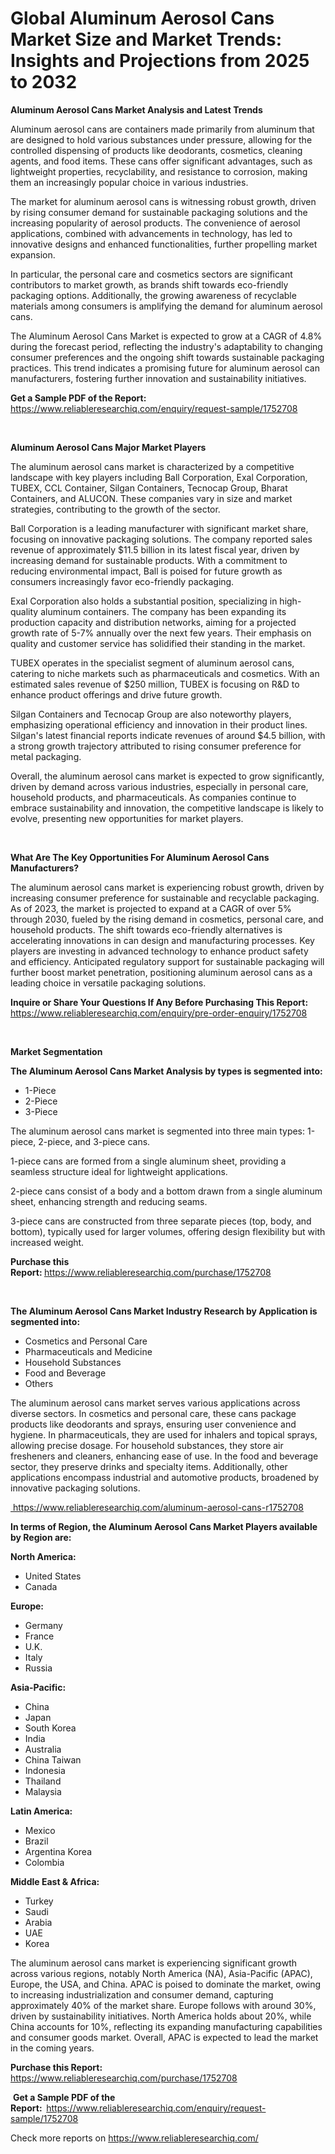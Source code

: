 <p><h1>Global Aluminum Aerosol Cans Market Size and Market Trends: Insights and Projections from 2025 to 2032</h1></p><p><strong>Aluminum Aerosol Cans Market Analysis and Latest Trends</strong></p>
<p><p>Aluminum aerosol cans are containers made primarily from aluminum that are designed to hold various substances under pressure, allowing for the controlled dispensing of products like deodorants, cosmetics, cleaning agents, and food items. These cans offer significant advantages, such as lightweight properties, recyclability, and resistance to corrosion, making them an increasingly popular choice in various industries.</p><p>The market for aluminum aerosol cans is witnessing robust growth, driven by rising consumer demand for sustainable packaging solutions and the increasing popularity of aerosol products. The convenience of aerosol applications, combined with advancements in technology, has led to innovative designs and enhanced functionalities, further propelling market expansion. </p><p>In particular, the personal care and cosmetics sectors are significant contributors to market growth, as brands shift towards eco-friendly packaging options. Additionally, the growing awareness of recyclable materials among consumers is amplifying the demand for aluminum aerosol cans.</p><p>The Aluminum Aerosol Cans Market is expected to grow at a CAGR of 4.8% during the forecast period, reflecting the industry's adaptability to changing consumer preferences and the ongoing shift towards sustainable packaging practices. This trend indicates a promising future for aluminum aerosol can manufacturers, fostering further innovation and sustainability initiatives.</p></p>
<p><strong>Get a Sample PDF of the Report:&nbsp;</strong> <a href="https://www.reliableresearchiq.com/enquiry/request-sample/1752708?utm_campaign=2780&utm_medium=2&utm_source=Github&utm_content=ia&utm_term=06032025&utm_id=aluminum-aerosol-cans">https://www.reliableresearchiq.com/enquiry/request-sample/1752708</a></p>
<p>&nbsp;</p>
<p><strong>Aluminum Aerosol Cans Major Market Players</strong></p>
<p><p>The aluminum aerosol cans market is characterized by a competitive landscape with key players including Ball Corporation, Exal Corporation, TUBEX, CCL Container, Silgan Containers, Tecnocap Group, Bharat Containers, and ALUCON. These companies vary in size and market strategies, contributing to the growth of the sector.</p><p>Ball Corporation is a leading manufacturer with significant market share, focusing on innovative packaging solutions. The company reported sales revenue of approximately $11.5 billion in its latest fiscal year, driven by increasing demand for sustainable products. With a commitment to reducing environmental impact, Ball is poised for future growth as consumers increasingly favor eco-friendly packaging.</p><p>Exal Corporation also holds a substantial position, specializing in high-quality aluminum containers. The company has been expanding its production capacity and distribution networks, aiming for a projected growth rate of 5-7% annually over the next few years. Their emphasis on quality and customer service has solidified their standing in the market.</p><p>TUBEX operates in the specialist segment of aluminum aerosol cans, catering to niche markets such as pharmaceuticals and cosmetics. With an estimated sales revenue of $250 million, TUBEX is focusing on R&D to enhance product offerings and drive future growth.</p><p>Silgan Containers and Tecnocap Group are also noteworthy players, emphasizing operational efficiency and innovation in their product lines. Silgan's latest financial reports indicate revenues of around $4.5 billion, with a strong growth trajectory attributed to rising consumer preference for metal packaging.</p><p>Overall, the aluminum aerosol cans market is expected to grow significantly, driven by demand across various industries, especially in personal care, household products, and pharmaceuticals. As companies continue to embrace sustainability and innovation, the competitive landscape is likely to evolve, presenting new opportunities for market players.</p></p>
<p>&nbsp;</p>
<p><strong>What Are The Key Opportunities For Aluminum Aerosol Cans Manufacturers?</strong></p>
<p><p>The aluminum aerosol cans market is experiencing robust growth, driven by increasing consumer preference for sustainable and recyclable packaging. As of 2023, the market is projected to expand at a CAGR of over 5% through 2030, fueled by the rising demand in cosmetics, personal care, and household products. The shift towards eco-friendly alternatives is accelerating innovations in can design and manufacturing processes. Key players are investing in advanced technology to enhance product safety and efficiency. Anticipated regulatory support for sustainable packaging will further boost market penetration, positioning aluminum aerosol cans as a leading choice in versatile packaging solutions.</p></p>
<p><strong>Inquire or Share Your Questions If Any Before Purchasing This Report:</strong> <a href="https://www.reliableresearchiq.com/enquiry/pre-order-enquiry/1752708?utm_campaign=2780&utm_medium=2&utm_source=Github&utm_content=ia&utm_term=06032025&utm_id=aluminum-aerosol-cans">https://www.reliableresearchiq.com/enquiry/pre-order-enquiry/1752708</a></p>
<p>&nbsp;</p>
<p><strong>Market Segmentation</strong></p>
<p><strong>The Aluminum Aerosol Cans Market Analysis by types is segmented into:</strong></p>
<p><ul><li>1-Piece</li><li>2-Piece</li><li>3-Piece</li></ul></p>
<p><p>The aluminum aerosol cans market is segmented into three main types: 1-piece, 2-piece, and 3-piece cans. </p><p>1-piece cans are formed from a single aluminum sheet, providing a seamless structure ideal for lightweight applications. </p><p>2-piece cans consist of a body and a bottom drawn from a single aluminum sheet, enhancing strength and reducing seams. </p><p>3-piece cans are constructed from three separate pieces (top, body, and bottom), typically used for larger volumes, offering design flexibility but with increased weight.</p></p>
<p><strong>Purchase this Report:&nbsp;</strong><a href="https://www.reliableresearchiq.com/purchase/1752708?utm_campaign=2780&utm_medium=2&utm_source=Github&utm_content=ia&utm_term=06032025&utm_id=aluminum-aerosol-cans">https://www.reliableresearchiq.com/purchase/1752708</a></p>
<p>&nbsp;</p>
<p><strong>The Aluminum Aerosol Cans Market Industry Research by Application is segmented into:</strong></p>
<p><ul><li>Cosmetics and Personal Care</li><li>Pharmaceuticals and Medicine</li><li>Household Substances</li><li>Food and Beverage</li><li>Others</li></ul></p>
<p><p>The aluminum aerosol cans market serves various applications across diverse sectors. In cosmetics and personal care, these cans package products like deodorants and sprays, ensuring user convenience and hygiene. In pharmaceuticals, they are used for inhalers and topical sprays, allowing precise dosage. For household substances, they store air fresheners and cleaners, enhancing ease of use. In the food and beverage sector, they preserve drinks and specialty items. Additionally, other applications encompass industrial and automotive products, broadened by innovative packaging solutions.</p></p>
<p><a href="https://www.reliableresearchiq.com/aluminum-aerosol-cans-r1752708?utm_campaign=2780&utm_medium=2&utm_source=Github&utm_content=ia&utm_term=06032025&utm_id=aluminum-aerosol-cans">&nbsp;https://www.reliableresearchiq.com/aluminum-aerosol-cans-r1752708</a></p>
<p><strong>In terms of Region, the Aluminum Aerosol Cans Market Players available by Region are:</strong></p>
<p>
    <p> <strong> North America: </strong>
        <ul>
            <li>United States</li>
            <li>Canada</li>
        </ul>
        </p> 
    <p> <strong> Europe: </strong>
        <ul>
            <li>Germany</li>
            <li>France</li>
            <li>U.K.</li>
            <li>Italy</li>
            <li>Russia</li>
        </ul>
        </p> 
    <p> <strong> Asia-Pacific: </strong>
        <ul>
            <li>China</li>
            <li>Japan</li>
            <li>South Korea</li>
            <li>India</li>
            <li>Australia</li>
            <li>China Taiwan</li>
            <li>Indonesia</li>
            <li>Thailand</li>
            <li>Malaysia</li>
        </ul>
        </p> 
    <p> <strong> Latin America: </strong>
        <ul>
            <li>Mexico</li>
            <li>Brazil</li>
            <li>Argentina Korea</li>
            <li>Colombia</li>
        </ul>
        </p> 
    <p> <strong> Middle East & Africa: </strong>
        <ul>
            <li>Turkey</li>
            <li>Saudi</li>
            <li>Arabia</li>
            <li>UAE</li>
            <li>Korea</li>
        </ul>
    </p>
    </p>
<p><p>The aluminum aerosol cans market is experiencing significant growth across various regions, notably North America (NA), Asia-Pacific (APAC), Europe, the USA, and China. APAC is poised to dominate the market, owing to increasing industrialization and consumer demand, capturing approximately 40% of the market share. Europe follows with around 30%, driven by sustainability initiatives. North America holds about 20%, while China accounts for 10%, reflecting its expanding manufacturing capabilities and consumer goods market. Overall, APAC is expected to lead the market in the coming years.</p></p>
<p><strong>Purchase this Report: </strong><a href="https://www.reliableresearchiq.com/purchase/1752708?utm_campaign=2780&utm_medium=2&utm_source=Github&utm_content=ia&utm_term=06032025&utm_id=aluminum-aerosol-cans">https://www.reliableresearchiq.com/purchase/1752708</a></p>
<p>&nbsp;<strong>Get a Sample PDF of the Report:&nbsp;&nbsp;</strong><a href="https://www.reliableresearchiq.com/enquiry/request-sample/1752708?utm_campaign=2780&utm_medium=2&utm_source=Github&utm_content=ia&utm_term=06032025&utm_id=aluminum-aerosol-cans">https://www.reliableresearchiq.com/enquiry/request-sample/1752708</a></p>
<p><strong></strong></p>
<p>Check more reports on <a href="https://www.reliableresearchiq.com/?utm_campaign=2780&utm_medium=2&utm_source=Github&utm_content=ia&utm_term=06032025&utm_id=aluminum-aerosol-cans">https://www.reliableresearchiq.com/</a></p>